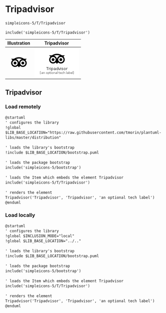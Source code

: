 # Tripadvisor


```text
simpleicons-5/T/Tripadvisor
```

```text
include('simpleicons-5/T/Tripadvisor')
```



| Illustration | Tripadvisor |
| :---: | :---: |
| ![illustration for Illustration](../../simpleicons-5/T/Tripadvisor.png) | ![illustration for Tripadvisor](../../simpleicons-5/T/Tripadvisor.Local.png) |




## Tripadvisor

### Load remotely
```plantuml
@startuml
' configures the library
!global $LIB_BASE_LOCATION="https://raw.githubusercontent.com/tmorin/plantuml-libs/master/distribution"

' loads the library's bootstrap
!include $LIB_BASE_LOCATION/bootstrap.puml

' loads the package bootstrap
include('simpleicons-5/bootstrap')

' loads the Item which embeds the element Tripadvisor
include('simpleicons-5/T/Tripadvisor')

' renders the element
Tripadvisor('Tripadvisor', 'Tripadvisor', 'an optional tech label')
@enduml
```

### Load locally
```plantuml
@startuml
' configures the library
!global $INCLUSION_MODE="local"
!global $LIB_BASE_LOCATION="../.."

' loads the library's bootstrap
!include $LIB_BASE_LOCATION/bootstrap.puml

' loads the package bootstrap
include('simpleicons-5/bootstrap')

' loads the Item which embeds the element Tripadvisor
include('simpleicons-5/T/Tripadvisor')

' renders the element
Tripadvisor('Tripadvisor', 'Tripadvisor', 'an optional tech label')
@enduml
```

